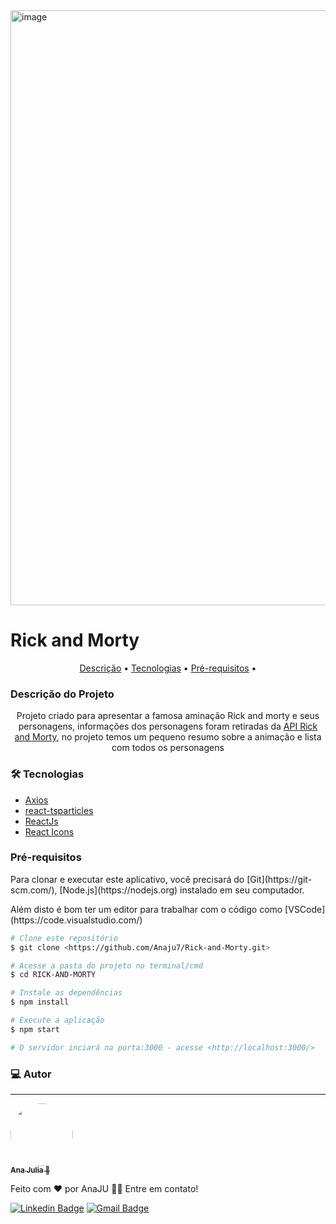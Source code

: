 <img width="952" alt="image" src="https://user-images.githubusercontent.com/66645233/154138874-f69926cf-e185-4f4d-a660-93577df5f513.png">

<h1>Rick and Morty</h1>

<p align="center">
 <a href="#Descrição">Descrição</a> •
 <a href="#tecnologias">Tecnologias</a> • 
 <a href="#requisitos">Pré-requisitos</a> • 
</p>

<h3 id="Descrição">Descrição do Projeto</h3>

<p align="center" >Projeto criado para apresentar a famosa aminação Rick and morty e seus personagens, informações dos personagens foram retiradas da <a href="https://rickandmortyapi.com/">API Rick and Morty</a>, no projeto temos um pequeno resumo sobre a animação e lista com todos os personagens</p>

<h3 id="tecnologias">🛠 Tecnologias</h3>

- [Axios](https://axios-http.com/docs/intro)
- [react-tsparticles](https://www.npmjs.com/package/react-tsparticles)
- [ReactJs](https://pt-br.reactjs.org/)
- [React Icons](https://react-icons.github.io/react-icons/)


<h3 id="requisitos">Pré-requisitos</h3>

<p>Para clonar e executar este aplicativo, você precisará do [Git](https://git-scm.com/),
[Node.js](https://nodejs.org) instalado em seu computador.</p>
<p>
Além disto é bom ter um editor para trabalhar com o código como [VSCode](https://code.visualstudio.com/)
</p>

```bash
# Clone este repositório
$ git clone <https://github.com/Anaju7/Rick-and-Morty.git>

# Acesse a pasta do projeto no terminal/cmd
$ cd RICK-AND-MORTY

# Instale as dependências
$ npm install

# Execute a aplicação 
$ npm start

# O servidor inciará na porta:3000 - acesse <http://localhost:3000/>

```

### 💻 Autor
---

<a href="https://github.com/Anaju7">
 <img style="border-radius: 50%" src="https://user-images.githubusercontent.com/66645233/154152776-f368fcba-20a3-45dc-a3f6-8bb35b4c6538.jpg" width="100px;" alt=""/>
 <br />
 <sub><b>Ana Julia 🚀</b></sub></a> 


Feito com ❤️ por AnaJU 👋🏽 Entre em contato!

[![Linkedin Badge](https://img.shields.io/badge/-AnaJu-blue?style=flat-square&logo=Linkedin&logoColor=white&link=https://www.linkedin.com/in/ana-ju/)](https://www.linkedin.com/in/ana-ju/) 
[![Gmail Badge](https://img.shields.io/badge/-tgmarinho@gmail.com-c14438?style=flat-square&logo=Gmail&logoColor=white&link=mailto:anajulia.anaju7@gmail.com)](mailto:anajulia.anaju7@gmail.com)
